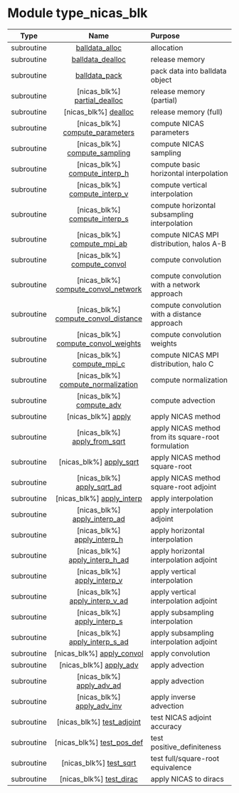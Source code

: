 # Module type_nicas_blk

| Type | Name | Purpose |
| :--: | :--: | :---------- |
| subroutine | [balldata_alloc](https://github.com/benjaminmenetrier/bump-standalone/tree/master/src/type_nicas_blk.F90#L234) | allocation |
| subroutine | [balldata_dealloc](https://github.com/benjaminmenetrier/bump-standalone/tree/master/src/type_nicas_blk.F90#L252) | release memory |
| subroutine | [balldata_pack](https://github.com/benjaminmenetrier/bump-standalone/tree/master/src/type_nicas_blk.F90#L270) | pack data into balldata object |
| subroutine | [nicas_blk%] [partial_dealloc](https://github.com/benjaminmenetrier/bump-standalone/tree/master/src/type_nicas_blk.F90#L309) | release memory (partial) |
| subroutine | [nicas_blk%] [dealloc](https://github.com/benjaminmenetrier/bump-standalone/tree/master/src/type_nicas_blk.F90#L422) | release memory (full) |
| subroutine | [nicas_blk%] [compute_parameters](https://github.com/benjaminmenetrier/bump-standalone/tree/master/src/type_nicas_blk.F90#L475) | compute NICAS parameters |
| subroutine | [nicas_blk%] [compute_sampling](https://github.com/benjaminmenetrier/bump-standalone/tree/master/src/type_nicas_blk.F90#L578) | compute NICAS sampling |
| subroutine | [nicas_blk%] [compute_interp_h](https://github.com/benjaminmenetrier/bump-standalone/tree/master/src/type_nicas_blk.F90#L1041) | compute basic horizontal interpolation |
| subroutine | [nicas_blk%] [compute_interp_v](https://github.com/benjaminmenetrier/bump-standalone/tree/master/src/type_nicas_blk.F90#L1071) | compute vertical interpolation |
| subroutine | [nicas_blk%] [compute_interp_s](https://github.com/benjaminmenetrier/bump-standalone/tree/master/src/type_nicas_blk.F90#L1154) | compute horizontal subsampling interpolation |
| subroutine | [nicas_blk%] [compute_mpi_ab](https://github.com/benjaminmenetrier/bump-standalone/tree/master/src/type_nicas_blk.F90#L1270) | compute NICAS MPI distribution, halos A-B |
| subroutine | [nicas_blk%] [compute_convol](https://github.com/benjaminmenetrier/bump-standalone/tree/master/src/type_nicas_blk.F90#L1558) | compute convolution |
| subroutine | [nicas_blk%] [compute_convol_network](https://github.com/benjaminmenetrier/bump-standalone/tree/master/src/type_nicas_blk.F90#L2048) | compute convolution with a network approach |
| subroutine | [nicas_blk%] [compute_convol_distance](https://github.com/benjaminmenetrier/bump-standalone/tree/master/src/type_nicas_blk.F90#L2339) | compute convolution with a distance approach |
| subroutine | [nicas_blk%] [compute_convol_weights](https://github.com/benjaminmenetrier/bump-standalone/tree/master/src/type_nicas_blk.F90#L2515) | compute convolution weights |
| subroutine | [nicas_blk%] [compute_mpi_c](https://github.com/benjaminmenetrier/bump-standalone/tree/master/src/type_nicas_blk.F90#L2623) | compute NICAS MPI distribution, halo C |
| subroutine | [nicas_blk%] [compute_normalization](https://github.com/benjaminmenetrier/bump-standalone/tree/master/src/type_nicas_blk.F90#L2751) | compute normalization |
| subroutine | [nicas_blk%] [compute_adv](https://github.com/benjaminmenetrier/bump-standalone/tree/master/src/type_nicas_blk.F90#L3007) | compute advection |
| subroutine | [nicas_blk%] [apply](https://github.com/benjaminmenetrier/bump-standalone/tree/master/src/type_nicas_blk.F90#L3237) | apply NICAS method |
| subroutine | [nicas_blk%] [apply_from_sqrt](https://github.com/benjaminmenetrier/bump-standalone/tree/master/src/type_nicas_blk.F90#L3290) | apply NICAS method from its square-root formulation |
| subroutine | [nicas_blk%] [apply_sqrt](https://github.com/benjaminmenetrier/bump-standalone/tree/master/src/type_nicas_blk.F90#L3315) | apply NICAS method square-root |
| subroutine | [nicas_blk%] [apply_sqrt_ad](https://github.com/benjaminmenetrier/bump-standalone/tree/master/src/type_nicas_blk.F90#L3353) | apply NICAS method square-root adjoint |
| subroutine | [nicas_blk%] [apply_interp](https://github.com/benjaminmenetrier/bump-standalone/tree/master/src/type_nicas_blk.F90#L3391) | apply interpolation |
| subroutine | [nicas_blk%] [apply_interp_ad](https://github.com/benjaminmenetrier/bump-standalone/tree/master/src/type_nicas_blk.F90#L3423) | apply interpolation adjoint |
| subroutine | [nicas_blk%] [apply_interp_h](https://github.com/benjaminmenetrier/bump-standalone/tree/master/src/type_nicas_blk.F90#L3456) | apply horizontal interpolation |
| subroutine | [nicas_blk%] [apply_interp_h_ad](https://github.com/benjaminmenetrier/bump-standalone/tree/master/src/type_nicas_blk.F90#L3487) | apply horizontal interpolation adjoint |
| subroutine | [nicas_blk%] [apply_interp_v](https://github.com/benjaminmenetrier/bump-standalone/tree/master/src/type_nicas_blk.F90#L3517) | apply vertical interpolation |
| subroutine | [nicas_blk%] [apply_interp_v_ad](https://github.com/benjaminmenetrier/bump-standalone/tree/master/src/type_nicas_blk.F90#L3566) | apply vertical interpolation adjoint |
| subroutine | [nicas_blk%] [apply_interp_s](https://github.com/benjaminmenetrier/bump-standalone/tree/master/src/type_nicas_blk.F90#L3609) | apply subsampling interpolation |
| subroutine | [nicas_blk%] [apply_interp_s_ad](https://github.com/benjaminmenetrier/bump-standalone/tree/master/src/type_nicas_blk.F90#L3646) | apply subsampling interpolation adjoint |
| subroutine | [nicas_blk%] [apply_convol](https://github.com/benjaminmenetrier/bump-standalone/tree/master/src/type_nicas_blk.F90#L3680) | apply convolution |
| subroutine | [nicas_blk%] [apply_adv](https://github.com/benjaminmenetrier/bump-standalone/tree/master/src/type_nicas_blk.F90#L3698) | apply advection |
| subroutine | [nicas_blk%] [apply_adv_ad](https://github.com/benjaminmenetrier/bump-standalone/tree/master/src/type_nicas_blk.F90#L3733) | apply advection |
| subroutine | [nicas_blk%] [apply_adv_inv](https://github.com/benjaminmenetrier/bump-standalone/tree/master/src/type_nicas_blk.F90#L3768) | apply inverse advection |
| subroutine | [nicas_blk%] [test_adjoint](https://github.com/benjaminmenetrier/bump-standalone/tree/master/src/type_nicas_blk.F90#L3803) | test NICAS adjoint accuracy |
| subroutine | [nicas_blk%] [test_pos_def](https://github.com/benjaminmenetrier/bump-standalone/tree/master/src/type_nicas_blk.F90#L4040) | test positive_definiteness |
| subroutine | [nicas_blk%] [test_sqrt](https://github.com/benjaminmenetrier/bump-standalone/tree/master/src/type_nicas_blk.F90#L4145) | test full/square-root equivalence |
| subroutine | [nicas_blk%] [test_dirac](https://github.com/benjaminmenetrier/bump-standalone/tree/master/src/type_nicas_blk.F90#L4210) | apply NICAS to diracs |
